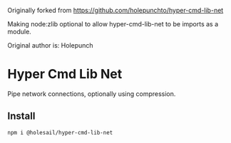 Originally forked from https://github.com/holepunchto/hyper-cmd-lib-net

Making node:zlib optional to allow hyper-cmd-lib-net to be imports as a module.

Original author is: Holepunch

# Hyper Cmd Lib Net

Pipe network connections, optionally using compression.

## Install

`npm i @holesail/hyper-cmd-lib-net`
